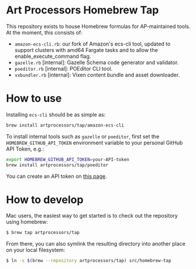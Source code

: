 Art Processors Homebrew Tap
===

This repository exists to house Homebrew formulas for AP-maintained tools.
At the moment, this consists of:
* `amazon-ecs-cli.rb`: our fork of Amazon's ecs-cli tool, updated to support clusters with amd64 Fargate tasks and to allow the enable_execute_command flag.
* `gazelle.rb` [internal]: Gazelle Schema code generator and validator.
* `poeditor.rb` [internal]: POEditor CLI tool.
* `vxbundler.rb` [internal]: Vixen content bundle and asset downloader.

# How to use

Installing `ecs-cli` should be as simple as:
```bash
brew install artprocessors/tap/amazon-ecs-cli
```

To install internal tools such as `gazelle` or `poeditor`, first set the `HOMEBREW_GITHUB_API_TOKEN` environment variable to your personal GitHub API Token, e.g.:
```bash
export HOMEBREW_GITHUB_API_TOKEN=your-API-token
brew install artprocessors/tap/poeditor
```

You can create an API token on [this page](https://github.com/settings/tokens).

# How to develop

Mac users, the easiest way to get started is to check out the repository using homebrew:
```bash
$ brew tap artprocessors/tap
```

From there, you can also symlink the resulting directory into another place on your local filesystem:
```bash
$ ln -s $(brew --repository artprocessors/tap) src/homebrew-tap
```

